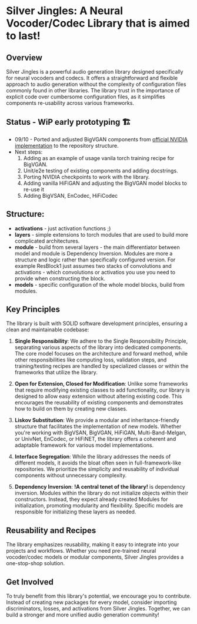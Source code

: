 # Silver Jingles: A Neural Vocoder/Codec Library that is aimed to last!

## Overview
Silver Jingles is a powerful audio generation library designed specifically for neural vocoders and codecs. It offers a straightforward and flexible approach to audio generation without the complexity of configuration files commonly found in other libraries. The library trust in the importance of explicit code over cumbersome configuration files, as it simplifies components re-usability across various frameworks.

## Status - WiP early prototyping 🏗️
* 09/10 - Ported and adjusted BigVGAN components from [official NVIDIA implementation](https://github.com/NVIDIA/BigVGAN) to the repository structure. 
* Next steps:
  1. Adding as an example of usage vanila torch training recipe for BigVGAN.
  2. Unit/e2e testing of existing components and adding docstrings.
  3. Porting NVIDIA checkpoints to work with the library.
  4. Adding vanilla HiFiGAN and adjusting the BigVGAN model blocks to re-use it
  5. Adding BigVSAN, EnCodec, HiFiCodec

## Structure:
* **activations** - just activation functions ;)
* **layers** - simple extensions to torch modules that are used to build more complicated architectures.
* **module** - build from several layers - the main differentiator between model and module is Dependency Inversion. Modules are more a structure and logic rather than specifically configured version. For example ResBlock1 just assumes two stacks of convolutions and activations - which convolutions or activatios you use you need to provide when constructing the block.
* **models** - specific configuration of the whole model blocks, build from modules. 

## Key Principles
The library is built with SOLID software development principles, ensuring a clean and maintainable codebase:

1. **Single Responsibility**: We adhere to the Single Responsibility Principle, separating various aspects of the library into dedicated components. The core model focuses on the architecture and forward method, while other responsibilities like computing loss, validation steps, and training/testing recipes are handled by specialized classes or within the frameworks that utilize the library.

2. **Open for Extension, Closed for Modification**: Unlike some frameworks that require modifying existing classes to add functionality, our library is designed to allow easy extension without altering existing code. This encourages the reusability of existing components and demonstrates how to build on them by creating new classes.

3. **Liskov Substitution**: We provide a modular and inheritance-friendly structure that facilitates the implementation of new models. Whether you're working with BigVSAN, BigVGAN, HiFiGAN, Multi-Band-Melgan, or UnivNet, EnCodec, or HiFiNET, the library offers a coherent and adaptable framework for various model implementations.

4. **Interface Segregation**: While the library addresses the needs of different models, it avoids the bloat often seen in full-framework-like repositories. We prioritize the simplicity and reusability of individual components without unnecessary complexity.

5. **Dependency Inversion**: **!A central tenet of the library!** is dependency inversion. Modules within the library do not initialize objects within their constructors. Instead, they expect already created Modules for initialization, promoting modularity and flexibility. Specific models are responsible for initializing these layers as needed.

## Reusability and Recipes
The library emphasizes reusability, making it easy to integrate into your projects and workflows. Whether you need pre-trained neural vocoder/codec models or modular components, Silver Jingles provides a one-stop-shop solution.

## Get Involved
To truly benefit from this library's potential, we encourage you to contribute. Instead of creating new packages for every model, consider importing discriminators, losses, and activations from Silver Jingles. Together, we can build a stronger and more unified audio generation community!
